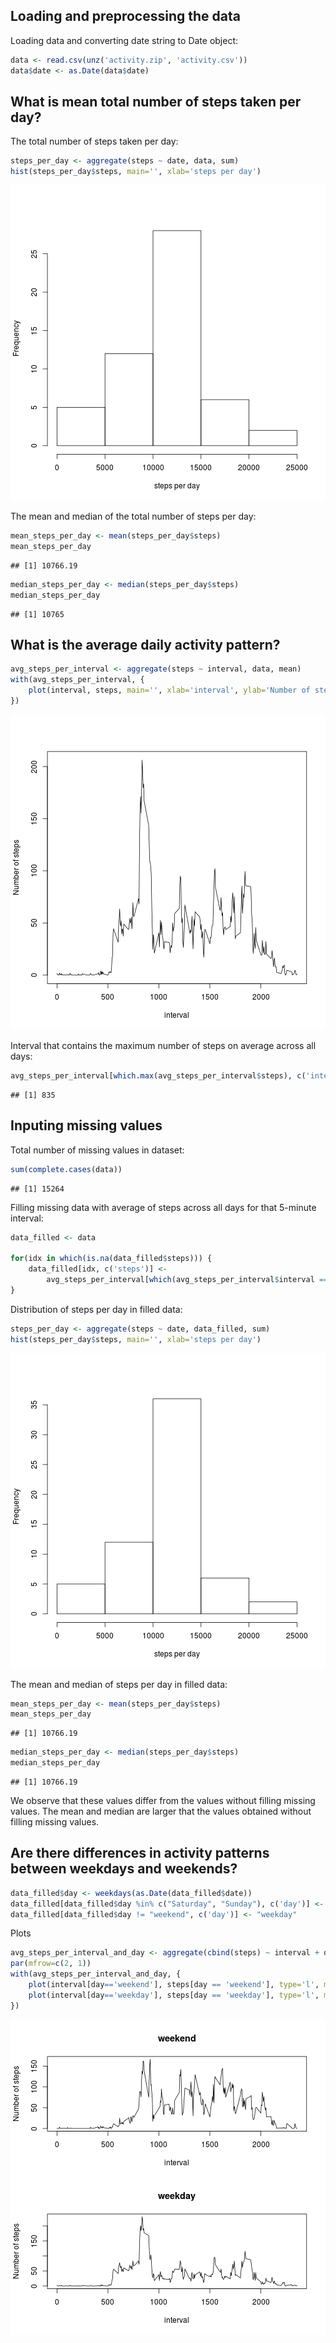 ## Loading and preprocessing the data

Loading data and converting date string to Date object:

```r
data <- read.csv(unz('activity.zip', 'activity.csv'))
data$date <- as.Date(data$date)
```

## What is mean total number of steps taken per day?

The total number of steps taken per day:

```r
steps_per_day <- aggregate(steps ~ date, data, sum)
hist(steps_per_day$steps, main='', xlab='steps per day')
```

![plot of chunk unnamed-chunk-2](figure/unnamed-chunk-2-1.png)

The mean and median of the total number of steps per day:

```r
mean_steps_per_day <- mean(steps_per_day$steps)
mean_steps_per_day
```

```
## [1] 10766.19
```

```r
median_steps_per_day <- median(steps_per_day$steps)
median_steps_per_day
```

```
## [1] 10765
```

## What is the average daily activity pattern?



```r
avg_steps_per_interval <- aggregate(steps ~ interval, data, mean)
with(avg_steps_per_interval, {
    plot(interval, steps, main='', xlab='interval', ylab='Number of steps', type='l')
})
```

![plot of chunk unnamed-chunk-4](figure/unnamed-chunk-4-1.png)

Interval that contains the maximum number of steps on average across all days:

```r
avg_steps_per_interval[which.max(avg_steps_per_interval$steps), c('interval')]
```

```
## [1] 835
```

## Inputing missing values

Total number of missing values in dataset:


```r
sum(complete.cases(data))
```

```
## [1] 15264
```

Filling missing data with average of steps across all days for that 5-minute interval:


```r
data_filled <- data

for(idx in which(is.na(data_filled$steps))) {
    data_filled[idx, c('steps')] <-
        avg_steps_per_interval[which(avg_steps_per_interval$interval == data_filled[idx, c('interval')]), c('steps')]
}
```

Distribution of steps per day in filled data:

```r
steps_per_day <- aggregate(steps ~ date, data_filled, sum)
hist(steps_per_day$steps, main='', xlab='steps per day')
```

![plot of chunk unnamed-chunk-8](figure/unnamed-chunk-8-1.png)

The mean and median of steps per day in filled data:

```r
mean_steps_per_day <- mean(steps_per_day$steps)
mean_steps_per_day
```

```
## [1] 10766.19
```

```r
median_steps_per_day <- median(steps_per_day$steps)
median_steps_per_day
```

```
## [1] 10766.19
```

We observe that these values differ from the values without filling missing values. The mean and median are larger that the values obtained without filling missing values.


## Are there differences in activity patterns between weekdays and weekends?


```r
data_filled$day <- weekdays(as.Date(data_filled$date))
data_filled[data_filled$day %in% c("Saturday", "Sunday"), c('day')] <- "weekend"
data_filled[data_filled$day != "weekend", c('day')] <- "weekday"
```

Plots


```r
avg_steps_per_interval_and_day <- aggregate(cbind(steps) ~ interval + day, data_filled, mean)
par(mfrow=c(2, 1))
with(avg_steps_per_interval_and_day, {
    plot(interval[day=='weekend'], steps[day == 'weekend'], type='l', main='weekend', xlab='interval', ylab='Number of steps')
    plot(interval[day=='weekday'], steps[day == 'weekday'], type='l', main='weekday', xlab='interval', ylab='Number of steps')
})
```

![plot of chunk unnamed-chunk-11](figure/unnamed-chunk-11-1.png)
